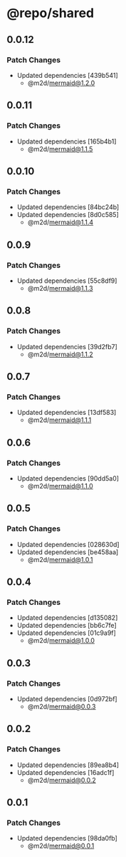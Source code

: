 # @repo/shared

## 0.0.12

### Patch Changes

- Updated dependencies [439b541]
  - @m2d/mermaid@1.2.0

## 0.0.11

### Patch Changes

- Updated dependencies [165b4b1]
  - @m2d/mermaid@1.1.5

## 0.0.10

### Patch Changes

- Updated dependencies [84bc24b]
- Updated dependencies [8d0c585]
  - @m2d/mermaid@1.1.4

## 0.0.9

### Patch Changes

- Updated dependencies [55c8df9]
  - @m2d/mermaid@1.1.3

## 0.0.8

### Patch Changes

- Updated dependencies [39d2fb7]
  - @m2d/mermaid@1.1.2

## 0.0.7

### Patch Changes

- Updated dependencies [13df583]
  - @m2d/mermaid@1.1.1

## 0.0.6

### Patch Changes

- Updated dependencies [90dd5a0]
  - @m2d/mermaid@1.1.0

## 0.0.5

### Patch Changes

- Updated dependencies [028630d]
- Updated dependencies [be458aa]
  - @m2d/mermaid@1.0.1

## 0.0.4

### Patch Changes

- Updated dependencies [d135082]
- Updated dependencies [bb6c7fe]
- Updated dependencies [01c9a9f]
  - @m2d/mermaid@1.0.0

## 0.0.3

### Patch Changes

- Updated dependencies [0d972bf]
  - @m2d/mermaid@0.0.3

## 0.0.2

### Patch Changes

- Updated dependencies [89ea8b4]
- Updated dependencies [16adc1f]
  - @m2d/mermaid@0.0.2

## 0.0.1

### Patch Changes

- Updated dependencies [98da0fb]
  - @m2d/mermaid@0.0.1
